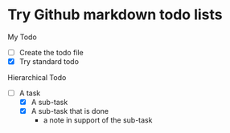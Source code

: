 # Try Github markdown todo lists

My Todo
- [ ] Create the todo file
- [x] Try standard todo

Hierarchical Todo
- [ ] A task
  - [x] A sub-task
  - [x] A sub-task that is done
    * a note in support of the sub-task
